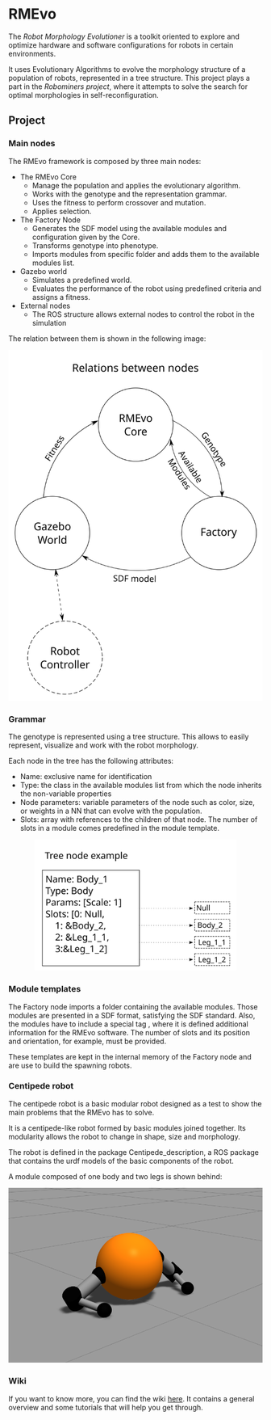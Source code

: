 # RMEvo

The *Robot Morphology Evolutioner* is a toolkit oriented to explore and optimize hardware and software configurations for robots in certain environments. 

It uses Evolutionary Algorithms to evolve the morphology structure of a population of robots, represented in a tree structure. This project plays a part in the *Robominers project*, where it attempts to solve the search for optimal morphologies in self-reconfiguration.

## Project

### Main nodes

The RMEvo framework is composed by three main nodes:

- The RMEvo Core
  - Manage the population and applies the evolutionary algorithm.
  - Works with the genotype and the representation grammar.
  - Uses the fitness to perform crossover and mutation.
  - Applies selection.
- The Factory Node
  - Generates the SDF model using the available modules and configuration given by the Core.
  - Transforms genotype into phenotype.
  - Imports modules from specific folder and adds them to the available modules list.
- Gazebo world
  - Simulates a predefined world.
  - Evaluates the performance of the robot using predefined criteria and assigns a fitness.
- External nodes
  - The ROS structure allows external nodes to control the robot in the simulation

The relation between them is shown in the following image:
<p align="center">
  <img src="https://raw.githubusercontent.com/aslab/rmevo/master/images/Nodes.svg" width="600">
</p>

### Grammar

The genotype is represented using a tree structure. This allows to easily represent, visualize and work with the robot morphology.

Each node in the tree has the following attributes:

- Name: exclusive name for identification
- Type: the class in the available modules list from which the node inherits the non-variable properties
- Node parameters: variable parameters of the node such as color, size, or weights in a NN that can evolve with the population.
- Slots: array with references to the children of that node. The number of slots in a module comes predefined in the module template.

<p align="center">
  <img src="https://raw.githubusercontent.com/aslab/rmevo/master/images/tree_node.svg" width="400">
</p>

### Module templates

The Factory node imports a folder containing the available modules. Those modules are presented in a SDF format, satisfying the SDF standard. Also, the modules have to include a special tag <rmevo>, where it is defined additional information for the RMEvo software. The number of slots and its position and orientation, for example, must be provided.

These templates are kept in the internal memory of the Factory node and are use to build the spawning robots.

### Centipede robot
The centipede robot is a basic modular robot designed as a test to show the main problems that the RMEvo has to solve.

It is a centipede-like robot formed by basic modules joined together. Its modularity allows the robot to change in shape, size and morphology.

The robot is defined in the package Centipede_description, a ROS package that contains the urdf models of the basic components of the robot.

A module composed of one body and two legs is shown behind:
<p align="center">
  <img src="https://raw.githubusercontent.com/aslab/rmevo/master/images/centipede_module.png" width="600">
</p>

### Wiki

If you want to know more, you can find the wiki [here](https://github.com/aslab/rmevo/wiki). It contains a general overview and some tutorials that will help you get through.